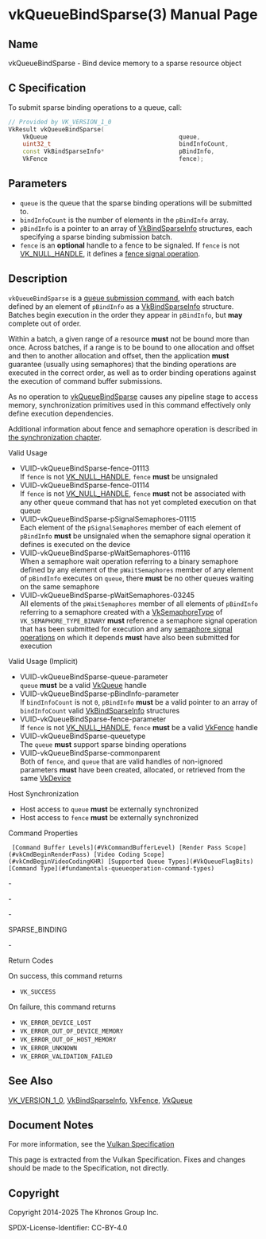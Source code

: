 # vkQueueBindSparse(3) Manual Page

## Name

vkQueueBindSparse - Bind device memory to a sparse resource object



## [](#_c_specification)C Specification

To submit sparse binding operations to a queue, call:

```c++
// Provided by VK_VERSION_1_0
VkResult vkQueueBindSparse(
    VkQueue                                     queue,
    uint32_t                                    bindInfoCount,
    const VkBindSparseInfo*                     pBindInfo,
    VkFence                                     fence);
```

## [](#_parameters)Parameters

- `queue` is the queue that the sparse binding operations will be submitted to.
- `bindInfoCount` is the number of elements in the `pBindInfo` array.
- `pBindInfo` is a pointer to an array of [VkBindSparseInfo](https://registry.khronos.org/vulkan/specs/latest/man/html/VkBindSparseInfo.html) structures, each specifying a sparse binding submission batch.
- `fence` is an **optional** handle to a fence to be signaled. If `fence` is not [VK\_NULL\_HANDLE](https://registry.khronos.org/vulkan/specs/latest/man/html/VK_NULL_HANDLE.html), it defines a [fence signal operation](https://registry.khronos.org/vulkan/specs/latest/html/vkspec.html#synchronization-fences-signaling).

## [](#_description)Description

`vkQueueBindSparse` is a [queue submission command](https://registry.khronos.org/vulkan/specs/latest/html/vkspec.html#devsandqueues-submission), with each batch defined by an element of `pBindInfo` as a [VkBindSparseInfo](https://registry.khronos.org/vulkan/specs/latest/man/html/VkBindSparseInfo.html) structure. Batches begin execution in the order they appear in `pBindInfo`, but **may** complete out of order.

Within a batch, a given range of a resource **must** not be bound more than once. Across batches, if a range is to be bound to one allocation and offset and then to another allocation and offset, then the application **must** guarantee (usually using semaphores) that the binding operations are executed in the correct order, as well as to order binding operations against the execution of command buffer submissions.

As no operation to [vkQueueBindSparse](https://registry.khronos.org/vulkan/specs/latest/man/html/vkQueueBindSparse.html) causes any pipeline stage to access memory, synchronization primitives used in this command effectively only define execution dependencies.

Additional information about fence and semaphore operation is described in [the synchronization chapter](https://registry.khronos.org/vulkan/specs/latest/html/vkspec.html#synchronization).

Valid Usage

- [](#VUID-vkQueueBindSparse-fence-01113)VUID-vkQueueBindSparse-fence-01113  
  If `fence` is not [VK\_NULL\_HANDLE](https://registry.khronos.org/vulkan/specs/latest/man/html/VK_NULL_HANDLE.html), `fence` **must** be unsignaled
- [](#VUID-vkQueueBindSparse-fence-01114)VUID-vkQueueBindSparse-fence-01114  
  If `fence` is not [VK\_NULL\_HANDLE](https://registry.khronos.org/vulkan/specs/latest/man/html/VK_NULL_HANDLE.html), `fence` **must** not be associated with any other queue command that has not yet completed execution on that queue
- [](#VUID-vkQueueBindSparse-pSignalSemaphores-01115)VUID-vkQueueBindSparse-pSignalSemaphores-01115  
  Each element of the `pSignalSemaphores` member of each element of `pBindInfo` **must** be unsignaled when the semaphore signal operation it defines is executed on the device
- [](#VUID-vkQueueBindSparse-pWaitSemaphores-01116)VUID-vkQueueBindSparse-pWaitSemaphores-01116  
  When a semaphore wait operation referring to a binary semaphore defined by any element of the `pWaitSemaphores` member of any element of `pBindInfo` executes on `queue`, there **must** be no other queues waiting on the same semaphore
- [](#VUID-vkQueueBindSparse-pWaitSemaphores-03245)VUID-vkQueueBindSparse-pWaitSemaphores-03245  
  All elements of the `pWaitSemaphores` member of all elements of `pBindInfo` referring to a semaphore created with a [VkSemaphoreType](https://registry.khronos.org/vulkan/specs/latest/man/html/VkSemaphoreType.html) of `VK_SEMAPHORE_TYPE_BINARY` **must** reference a semaphore signal operation that has been submitted for execution and any [semaphore signal operations](https://registry.khronos.org/vulkan/specs/latest/html/vkspec.html#synchronization-semaphores-signaling) on which it depends **must** have also been submitted for execution

Valid Usage (Implicit)

- [](#VUID-vkQueueBindSparse-queue-parameter)VUID-vkQueueBindSparse-queue-parameter  
  `queue` **must** be a valid [VkQueue](https://registry.khronos.org/vulkan/specs/latest/man/html/VkQueue.html) handle
- [](#VUID-vkQueueBindSparse-pBindInfo-parameter)VUID-vkQueueBindSparse-pBindInfo-parameter  
  If `bindInfoCount` is not `0`, `pBindInfo` **must** be a valid pointer to an array of `bindInfoCount` valid [VkBindSparseInfo](https://registry.khronos.org/vulkan/specs/latest/man/html/VkBindSparseInfo.html) structures
- [](#VUID-vkQueueBindSparse-fence-parameter)VUID-vkQueueBindSparse-fence-parameter  
  If `fence` is not [VK\_NULL\_HANDLE](https://registry.khronos.org/vulkan/specs/latest/man/html/VK_NULL_HANDLE.html), `fence` **must** be a valid [VkFence](https://registry.khronos.org/vulkan/specs/latest/man/html/VkFence.html) handle
- [](#VUID-vkQueueBindSparse-queuetype)VUID-vkQueueBindSparse-queuetype  
  The `queue` **must** support sparse binding operations
- [](#VUID-vkQueueBindSparse-commonparent)VUID-vkQueueBindSparse-commonparent  
  Both of `fence`, and `queue` that are valid handles of non-ignored parameters **must** have been created, allocated, or retrieved from the same [VkDevice](https://registry.khronos.org/vulkan/specs/latest/man/html/VkDevice.html)

Host Synchronization

- Host access to `queue` **must** be externally synchronized
- Host access to `fence` **must** be externally synchronized

Command Properties

     [Command Buffer Levels](#VkCommandBufferLevel) [Render Pass Scope](#vkCmdBeginRenderPass) [Video Coding Scope](#vkCmdBeginVideoCodingKHR) [Supported Queue Types](#VkQueueFlagBits) [Command Type](#fundamentals-queueoperation-command-types)

\-

\-

\-

SPARSE\_BINDING

\-

Return Codes

On success, this command returns

- `VK_SUCCESS`

On failure, this command returns

- `VK_ERROR_DEVICE_LOST`
- `VK_ERROR_OUT_OF_DEVICE_MEMORY`
- `VK_ERROR_OUT_OF_HOST_MEMORY`
- `VK_ERROR_UNKNOWN`
- `VK_ERROR_VALIDATION_FAILED`

## [](#_see_also)See Also

[VK\_VERSION\_1\_0](https://registry.khronos.org/vulkan/specs/latest/man/html/VK_VERSION_1_0.html), [VkBindSparseInfo](https://registry.khronos.org/vulkan/specs/latest/man/html/VkBindSparseInfo.html), [VkFence](https://registry.khronos.org/vulkan/specs/latest/man/html/VkFence.html), [VkQueue](https://registry.khronos.org/vulkan/specs/latest/man/html/VkQueue.html)

## [](#_document_notes)Document Notes

For more information, see the [Vulkan Specification](https://registry.khronos.org/vulkan/specs/latest/html/vkspec.html#vkQueueBindSparse)

This page is extracted from the Vulkan Specification. Fixes and changes should be made to the Specification, not directly.

## [](#_copyright)Copyright

Copyright 2014-2025 The Khronos Group Inc.

SPDX-License-Identifier: CC-BY-4.0